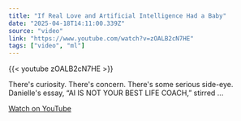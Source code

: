 ```yaml
---
title: "If Real Love and Artificial Intelligence Had a Baby"
date: "2025-04-18T14:11:00.339Z"
source: "video"
link: "https://www.youtube.com/watch?v=zOALB2cN7HE"
tags: ["video", "ml"]
---
```


{{< youtube zOALB2cN7HE >}}

There's curiosity. There's concern. There's some serious side-eye. Danielle's essay, “AI IS NOT YOUR BEST LIFE COACH,” stirred ...

[Watch on YouTube](https://www.youtube.com/watch?v=zOALB2cN7HE)
